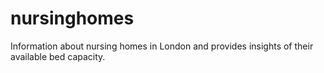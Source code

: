 # nursinghomes
Information about nursing homes in London and provides insights of their available bed capacity.
